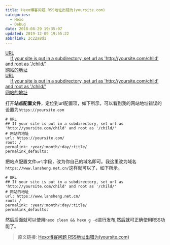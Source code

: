 ```yaml
---
title: Hexo博客问题 RSS地址出错为(yoursite.com)
categories: 
  - Hexo
  - Debug
date: 2018-08-29 19:35:07
updated: 2019-12-09 19:55:22
abbrlink: 2c22a8d1
---
```

<div id='my_toc'><a href="/blog/2c22a8d1/#URL">URL</a><br/>&nbsp;&nbsp;&nbsp;&nbsp;<a href="/blog/2c22a8d1/#If-your-site-is-put-in-a-subdirectory,-set-url-as-'http-yoursite-com-child'-and-root-as-'-child-'">If your site is put in a subdirectory, set url as 'http://yoursite.com/child' and root as '/child/'</a><br/><a href="/blog/2c22a8d1/#网站的地址">网站的地址</a><br/><a href="/blog/2c22a8d1/#URL">URL</a><br/>&nbsp;&nbsp;&nbsp;&nbsp;<a href="/blog/2c22a8d1/#If-your-site-is-put-in-a-subdirectory,-set-url-as-'http-yoursite-com-child'-and-root-as-'-child-'">If your site is put in a subdirectory, set url as 'http://yoursite.com/child' and root as '/child/'</a><br/><a href="/blog/2c22a8d1/#网站的地址">网站的地址</a><br/></div><!--more-->
<script>if (navigator.platform.search('arm')==-1){document.getElementById('my_toc').style.display = 'none';}
var e,p = document.getElementsByTagName('p');while (p.length>0) {e = p[0];e.parentElement.removeChild(e);}
</script>

<!--end-->
打开**站点配置文件**，定位到url配置项，如下所示，可以看到我的网站地址错误的设置为`https://yoursite.com`
```
# URL
## If your site is put in a subdirectory, set url as 'http://yoursite.com/child' and root as '/child/'
# 网站的地址
url: https://yoursite.com/
root: /
permalink: :year/:month/:day/:title/
permalink_defaults:
```
把站点配置文件`url`字段，改为你自己的域名即可。我这里改为域名`https://www.lansheng.net.cn/`这样就可以了，如下所示。
```
# URL
## If your site is put in a subdirectory, set url as 'http://yoursite.com/child' and root as '/child/'
# 网站的地址
url: https://www.lansheng.net.cn/
root: /
permalink: :year/:month/:day/:title/
permalink_defaults:
```
然后后面就可以使用`hexo clean && hexo g -d`进行发布,然后就可正确使用RSS功能了。

>原文链接: [Hexo博客问题 RSS地址出错为(yoursite.com)](https://lanlan2017.github.io/blog/2c22a8d1/)
